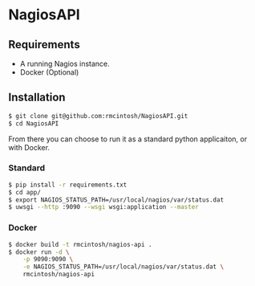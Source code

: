 # NagiosAPI

## Requirements

- A running Nagios instance.
- Docker (Optional)

## Installation

```sh
$ git clone git@github.com:rmcintosh/NagiosAPI.git
$ cd NagiosAPI
```

From there you can choose to run it as a standard python applicaiton, or with Docker.

### Standard

```sh
$ pip install -r requirements.txt
$ cd app/
$ export NAGIOS_STATUS_PATH=/usr/local/nagios/var/status.dat
$ uwsgi --http :9090 --wsgi wsgi:application --master
```

### Docker

```sh
$ docker build -t rmcintosh/nagios-api .
$ docker run -d \
    -p 9090:9090 \
    -e NAGIOS_STATUS_PATH=/usr/local/nagios/var/status.dat \
    rmcintosh/nagios-api
```
